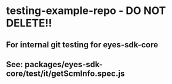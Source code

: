 # testing-example-repo - DO NOT DELETE!!

## For internal git testing for eyes-sdk-core
## See: packages/eyes-sdk-core/test/it/getScmInfo.spec.js

